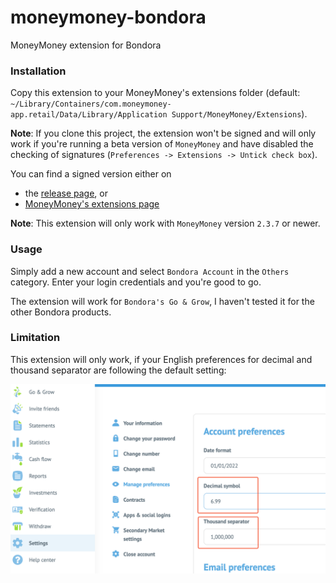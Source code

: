 # moneymoney-bondora
MoneyMoney extension for Bondora

### Installation

Copy this extension to your MoneyMoney's extensions folder (default: `~/Library/Containers/com.moneymoney-app.retail/Data/Library/Application Support/MoneyMoney/Extensions`).

**Note**: If you clone this project, the extension won't be signed and will only work if you're running a beta version of `MoneyMoney` and have disabled the checking of signatures (`Preferences -> Extensions -> Untick check box`).

You can find a signed version either on
* the [release page](https://github.com/EmDee/moneymoney-bondora/releases), or
* [MoneyMoney's extensions page](https://moneymoney-app.com/extensions/Bondora.lua)

**Note**: This extension will only work with `MoneyMoney` version `2.3.7` or newer.

### Usage

Simply add a new account and select `Bondora Account` in the `Others` category. Enter your login credentials and you're good to go.

The extension will work for `Bondora's Go & Grow`, I haven't tested it for the other Bondora products.

### Limitation

This extension will only work, if your English preferences for decimal and thousand separator are following the default setting:

![bondora decimal and thousand separator preferences](assets/bondora-preferences.png)
